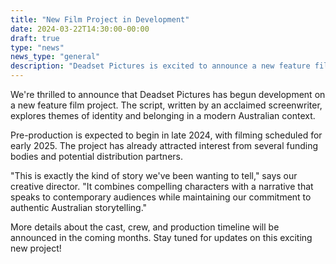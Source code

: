 ```yaml
---
title: "New Film Project in Development"
date: 2024-03-22T14:30:00-00:00
draft: true
type: "news"
news_type: "general"
description: "Deadset Pictures is excited to announce a new feature film project currently in early development stages."
---
```


We're thrilled to announce that Deadset Pictures has begun development on a new feature film project. The script, written by an acclaimed screenwriter, explores themes of identity and belonging in a modern Australian context.

Pre-production is expected to begin in late 2024, with filming scheduled for early 2025. The project has already attracted interest from several funding bodies and potential distribution partners.

"This is exactly the kind of story we've been wanting to tell," says our creative director. "It combines compelling characters with a narrative that speaks to contemporary audiences while maintaining our commitment to authentic Australian storytelling."

More details about the cast, crew, and production timeline will be announced in the coming months. Stay tuned for updates on this exciting new project!